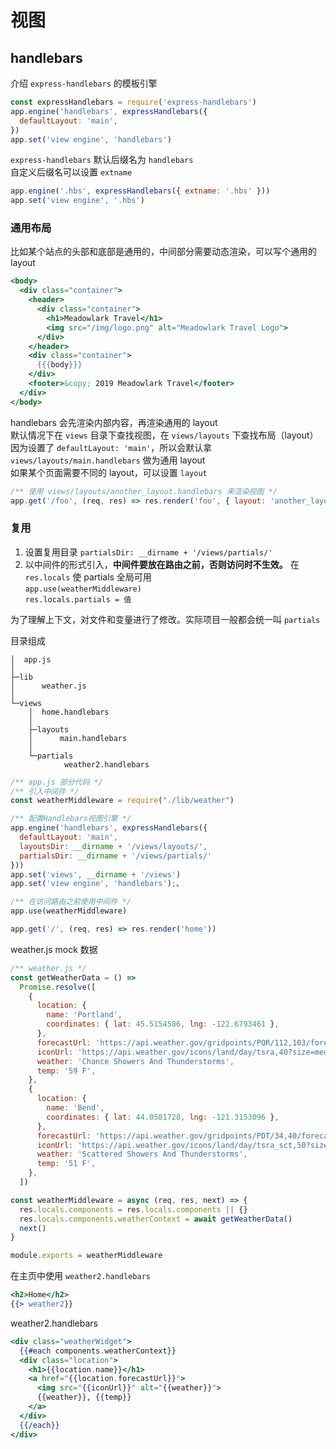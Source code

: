 # 视图

## handlebars

介绍 `express-handlebars` 的模板引擎

```js
const expressHandlebars = require('express-handlebars')
app.engine('handlebars', expressHandlebars({
  defaultLayout: 'main',
})
app.set('view engine', 'handlebars')
```

`express-handlebars` 默认后缀名为 `handlebars`  
自定义后缀名可以设置 `extname`

```js
app.engine('.hbs', expressHandlebars({ extname: '.hbs' }))
app.set('view engine', '.hbs')
```

### 通用布局

比如某个站点的头部和底部是通用的，中间部分需要动态渲染，可以写个通用的 layout

```handlebars
<body>
  <div class="container">
    <header>
      <div class="container">
        <h1>Meadowlark Travel</h1>
        <img src="/img/logo.png" alt="Meadowlark Travel Logo">
      </div>
    </header>
    <div class="container">
      {{{body}}}
    </div>
    <footer>&copy; 2019 Meadowlark Travel</footer>
  </div>
</body>
```

handlebars 会先渲染内部内容，再渲染通用的 layout  
默认情况下在 `views` 目录下查找视图，在 `views/layouts` 下查找布局（layout）  
因为设置了 `defaultLayout: 'main'`，所以会默认拿 `views/layouts/main.handlebars` 做为通用 layout  
如果某个页面需要不同的 layout，可以设置 `layout`

```js
/** 使用 views/layouts/another_layout.handlebars 来渲染视图 */
app.get('/foo', (req, res) => res.render('foo', { layout: 'another_layout' }))
```

### 复用

1. 设置复用目录 `partialsDir: __dirname + '/views/partials/'`
2. 以中间件的形式引入，**中间件要放在路由之前，否则访问时不生效。** 在 `res.locals` 使 partials 全局可用  
   `app.use(weatherMiddleware)`  
   `res.locals.partials = 值`

为了理解上下文，对文件和变量进行了修改。实际项目一般都会统一叫 `partials`

目录组成

```
│  app.js
│
├─lib
│      weather.js
│
└─views
    │  home.handlebars
    │
    ├─layouts
    │      main.handlebars
    │
    └─partials
            weather2.handlebars
```

```js
/** app.js 部分代码 */
/** 引入中间件 */
const weatherMiddleware = require("./lib/weather")

/** 配置Handlebars视图引擎 */
app.engine('handlebars', expressHandlebars({
  defaultLayout: 'main',
  layoutsDir: __dirname + '/views/layouts/',
  partialsDir: __dirname + '/views/partials/'
}))
app.set('views', __dirname + '/views')
app.set('view engine', 'handlebars');、

/** 在访问路由之前使用中间件 */
app.use(weatherMiddleware)

app.get('/', (req, res) => res.render('home'))
```

weather.js mock 数据

```js
/** weather.js */
const getWeatherData = () =>
  Promise.resolve([
    {
      location: {
        name: 'Portland',
        coordinates: { lat: 45.5154586, lng: -122.6793461 },
      },
      forecastUrl: 'https://api.weather.gov/gridpoints/PQR/112,103/forecast',
      iconUrl: 'https://api.weather.gov/icons/land/day/tsra,40?size=medium',
      weather: 'Chance Showers And Thunderstorms',
      temp: '59 F',
    },
    {
      location: {
        name: 'Bend',
        coordinates: { lat: 44.0581728, lng: -121.3153096 },
      },
      forecastUrl: 'https://api.weather.gov/gridpoints/PDT/34,40/forecast',
      iconUrl: 'https://api.weather.gov/icons/land/day/tsra_sct,50?size=medium',
      weather: 'Scattered Showers And Thunderstorms',
      temp: '51 F',
    },
  ])

const weatherMiddleware = async (req, res, next) => {
  res.locals.components = res.locals.components || {}
  res.locals.components.weatherContext = await getWeatherData()
  next()
}

module.exports = weatherMiddleware
```

在主页中使用 `weather2.handlebars`

```handlebars
<h2>Home</h2>
{{> weather2}}
```

weather2.handlebars

```handlebars
<div class="weatherWidget">
  {{#each components.weatherContext}}
  <div class="location">
    <h1>{{location.name}}</h1>
    <a href="{{location.forecastUrl}}">
      <img src="{{iconUrl}}" alt="{{weather}}">
      {{weather}}, {{temp}}
    </a>
  </div>
  {{/each}}
</div>
```
